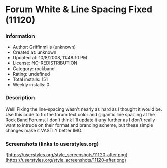 # Forum White & Line Spacing Fixed (11120)

### Information
- Author: Griffinmills (unknown)
- Created at: unknown
- Updated at: 10/8/2008, 11:48:10 PM
- License: NO-REDISTRIBUTION
- Category: rockband
- Rating: undefined
- Total installs: 151
- Weekly installs: 0


### Description
Well!  Fixing the line-spacing wasn't nearly as hard as I thought it would be.  Use this code to fix the forum text color and gigantic line spacing at the Rock Band Forums.  I don't think I'll update it any further as I don't really want to intrude on their format and branding scheme, but these simple changes make it VASTLY better IMO.


### Screenshots (links to userstyles.org)
![https://userstyles.org/style_screenshots/11120-after.png](https://userstyles.org/style_screenshots/11120-after.png)


